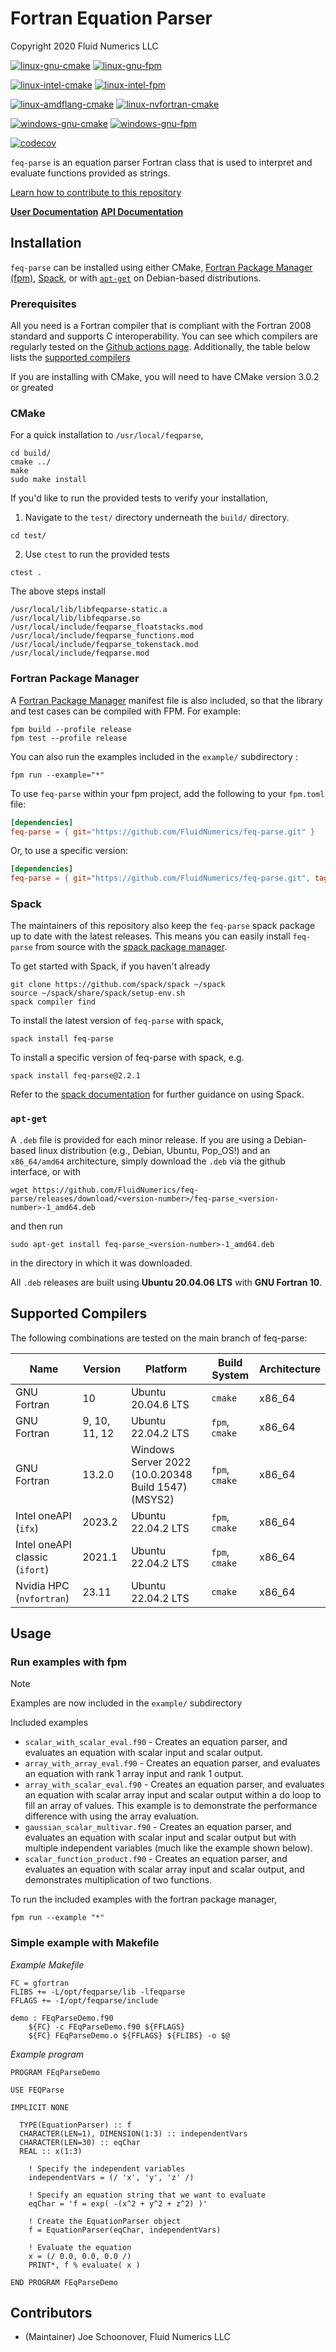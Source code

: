# Fortran Equation Parser
Copyright 2020 Fluid Numerics LLC

[![linux-gnu-cmake](https://github.com/fluidnumerics/feq-parse/actions/workflows/linux-gnu-cmake.yml/badge.svg)](https://github.com/FluidNumerics/feq-parse/actions/workflows/linux-gnu-cmake.yml)
[![linux-gnu-fpm](https://github.com/fluidnumerics/feq-parse/actions/workflows/linux-gnu-fpm.yml/badge.svg)](https://github.com/FluidNumerics/feq-parse/actions/workflows/linux-gnu-fpm.yml)


[![linux-intel-cmake](https://github.com/fluidnumerics/feq-parse/actions/workflows/linux-intel-cmake.yml/badge.svg)](https://github.com/FluidNumerics/feq-parse/actions/workflows/linux-intel-cmake.yml)
[![linux-intel-fpm](https://github.com/fluidnumerics/feq-parse/actions/workflows/linux-intel-fpm.yml/badge.svg)](https://github.com/FluidNumerics/feq-parse/actions/workflows/linux-intel-fpm.yml)

[![linux-amdflang-cmake](https://github.com/FluidNumerics/feq-parse/actions/workflows/linux-amdflang-cmake.yaml/badge.svg)](https://github.com/FluidNumerics/feq-parse/actions/workflows/linux-amdflang-cmake.yaml)
[![linux-nvfortran-cmake](https://github.com/FluidNumerics/feq-parse/actions/workflows/linux-nvfortran-cmake.yaml/badge.svg)](https://github.com/FluidNumerics/feq-parse/actions/workflows/linux-nvfortran-cmake.yaml)

[![windows-gnu-cmake](https://github.com/fluidnumerics/feq-parse/actions/workflows/windows-gnu-cmake.yml/badge.svg)](https://github.com/FluidNumerics/feq-parse/actions/workflows/windows-gnu-cmake.yml)
[![windows-gnu-fpm](https://github.com/fluidnumerics/feq-parse/actions/workflows/windows-gnu-fpm.yml/badge.svg)](https://github.com/FluidNumerics/feq-parse/actions/workflows/windows-gnu-fpm.yml)

[![codecov](https://codecov.io/gh/FluidNumerics/feq-parse/graph/badge.svg?token=IBNDDI4MHB)](https://codecov.io/gh/FluidNumerics/feq-parse)

`feq-parse` is an equation parser Fortran class that is used to interpret and evaluate functions provided as strings.

[Learn how to contribute to this repository](./CONTRIBUTING.md)

[**User Documentation**](https://feqparse.fluidnumerics.com/)
[**API Documentation**](https://feqparse.fluidnumerics.com/ford)

## Installation
`feq-parse` can be installed using either CMake, [Fortran Package Manager (fpm)](https://github.com/fortran-lang/fpm), [Spack](https://spack.io), or with [`apt-get`](https://wiki.debian.org/apt-get) on Debian-based distributions.

### Prerequisites
All you need is a Fortran compiler that is compliant with the Fortran 2008 standard and supports C interoperability. You can see which compilers are regularly tested on the [Github actions page](https://github.com/FluidNumerics/feq-parse/actions/workflows/ci.yml). Additionally, the table below lists the [supported compilers](#supported-compilers)

If you are installing with CMake, you will need to have CMake version 3.0.2 or greated


### CMake
For a quick installation to `/usr/local/feqparse`,
```
cd build/
cmake ../
make
sudo make install
```
If you'd like to run the provided tests to verify your installation,
1. Navigate to the `test/` directory underneath the `build/` directory.
```
cd test/
```
2. Use `ctest` to run the provided tests
```
ctest .
```

The above steps install
```
/usr/local/lib/libfeqparse-static.a
/usr/local/lib/libfeqparse.so
/usr/local/include/feqparse_floatstacks.mod
/usr/local/include/feqparse_functions.mod
/usr/local/include/feqparse_tokenstack.mod
/usr/local/include/feqparse.mod
```

### Fortran Package Manager

A [Fortran Package Manager](https://github.com/fortran-lang/fpm) manifest file is also included, so that the library and test cases can be compiled with FPM. For example:

```
fpm build --profile release
fpm test --profile release
```

You can also run the examples included in the `example/` subdirectory :
```
fpm run --example="*"
```

To use `feq-parse` within your fpm project, add the following to your `fpm.toml` file:
```toml
[dependencies]
feq-parse = { git="https://github.com/FluidNumerics/feq-parse.git" }
```

Or, to use a specific version:

```toml
[dependencies]
feq-parse = { git="https://github.com/FluidNumerics/feq-parse.git", tag = "v1.1.0" }
```

### Spack
The maintainers of this repository also keep the `feq-parse` spack package up to date with the latest releases. This means you can easily install `feq-parse` from source with the [spack package manager](https://spack.io).

To get started with Spack, if you haven't already
```
git clone https://github.com/spack/spack ~/spack
source ~/spack/share/spack/setup-env.sh
spack compiler find
```

To install the latest version of `feq-parse` with spack,
```
spack install feq-parse
```

To install a specific version of feq-parse with spack, e.g.
```
spack install feq-parse@2.2.1
```

Refer to the [spack documentation](https://spack.readthedocs.io/en/latest/) for further guidance on using Spack.

### `apt-get`
A `.deb` file is provided for each minor release. If you are using a Debian-based linux distribution (e.g., Debian, Ubuntu, Pop_OS!) and an `x86_64/amd64` architecture, simply download the `.deb` via the github interface, or with
```
wget https://github.com/FluidNumerics/feq-parse/releases/download/<version-number>/feq-parse_<version-number>-1_amd64.deb
```
and then run
```
sudo apt-get install feq-parse_<version-number>-1_amd64.deb
```
in the directory in which it was downloaded.

All `.deb` releases are built using **Ubuntu 20.04.06 LTS** with **GNU Fortran 10**.

## Supported Compilers

The following combinations are tested on the main branch of feq-parse:

Name | Version | Platform | Build System | Architecture
--- | --- | --- | --- | --- |
GNU Fortran | 10 | Ubuntu 20.04.6 LTS | `cmake` | x86_64
GNU Fortran | 9, 10, 11, 12 | Ubuntu 22.04.2 LTS | `fpm`, `cmake` | x86_64
GNU Fortran | 13.2.0 | Windows Server 2022 (10.0.20348 Build 1547) (MSYS2) | `fpm`, `cmake` | x86_64
Intel oneAPI (`ifx`)| 2023.2 | Ubuntu 22.04.2 LTS | `fpm`, `cmake` | x86_64
Intel oneAPI classic (`ifort`) | 2021.1 | Ubuntu 22.04.2 LTS | `fpm`, `cmake` | x86_64
Nvidia HPC (`nvfortran`) | 23.11 | Ubuntu 22.04.2 LTS | `cmake` | x86_64

## Usage

### Run examples with fpm
> [!NOTE]
> Examples are now included in the `example/` subdirectory

Included examples
* `scalar_with_scalar_eval.f90` - Creates an equation parser, and evaluates an equation with scalar input and scalar output.
* `array_with_array_eval.f90` - Creates an equation parser, and evaluates an equation with rank 1 array input and rank 1 output.
* `array_with_scalar_eval.f90` - Creates an equation parser, and evaluates an equation with scalar array input and scalar output within a do loop to fill an array of values. This example is to demonstrate the performance difference with using the array evaluation.
* `gaussian_scalar_multivar.f90` -  Creates an equation parser, and evaluates an equation with scalar input and scalar output but with multiple independent variables (much like the example shown below).
* `scalar_function_product.f90` - Creates an equation parser, and evaluates an equation with scalar array input and scalar output, and demonstrates multiplication of two functions.

To run the included examples with the fortran package manager,
```
fpm run --example "*"
```

### Simple example with Makefile
*Example Makefile*
```
FC = gfortran
FLIBS += -L/opt/feqparse/lib -lfeqparse
FFLAGS += -I/opt/feqparse/include

demo : FEqParseDemo.f90
	${FC} -c FEqParseDemo.f90 ${FFLAGS}
	${FC} FEqParseDemo.o ${FFLAGS} ${FLIBS} -o $@
```

*Example program*
```
PROGRAM FEqParseDemo

USE FEQParse

IMPLICIT NONE

  TYPE(EquationParser) :: f
  CHARACTER(LEN=1), DIMENSION(1:3) :: independentVars
  CHARACTER(LEN=30) :: eqChar
  REAL :: x(1:3)

    ! Specify the independent variables
    independentVars = (/ 'x', 'y', 'z' /)

    ! Specify an equation string that we want to evaluate
    eqChar = 'f = exp( -(x^2 + y^2 + z^2) )'

    ! Create the EquationParser object
    f = EquationParser(eqChar, independentVars)

    ! Evaluate the equation
    x = (/ 0.0, 0.0, 0.0 /)
    PRINT*, f % evaluate( x )

END PROGRAM FEqParseDemo
```

## Contributors

* (Maintainer) Joe Schoonover, Fluid Numerics LLC
